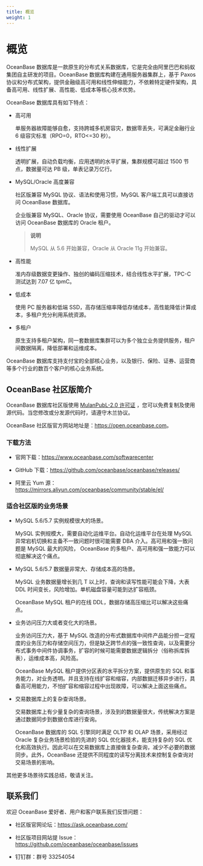 ```yaml
---
title: 概览
weight: 1
---
```

# 概览

OceanBase 数据库是一款原生的分布式关系数据库，它是完全由阿里巴巴和蚂蚁集团自主研发的项目。OceanBase 数据库构建在通用服务器集群上，基于 Paxos 协议和分布式架构，提供金融级高可用和线性伸缩能力，不依赖特定硬件架构，具备高可用、线性扩展、高性能、低成本等核心技术优势。

OceanBase 数据库具有如下特点：

- 高可用
  
  单服务器故障能够自愈，支持跨城多机房容灾，数据零丢失，可满足金融行业 6 级容灾标准（RPO=0，RTO<=30 秒）。

- 线性扩展
  
  透明扩展，自动负载均衡，应用透明的水平扩展，集群规模可超过 1500 节点，数据量可达 PB 级，单表记录万亿行。

- MySQL/Oracle 高度兼容
  
  社区版兼容 MySQL 协议、语法和使用习惯，MySQL 客户端工具可以直接访问 OceanBase 数据库。
  
  企业版兼容 MySQL、Oracle 协议，需要使用 OceanBase 自己的驱动才可以访问 OceanBase 数据库的 Oracle 租户。

  > **说明**
  >
  > MySQL 从 5.6 开始兼容，Oracle 从 Oracle 11g 开始兼容。

- 高性能
  
  准内存级数据变更操作、独创的编码压缩技术，结合线性水平扩展，TPC-C 测试达到 7.07 亿 tpmC。

- 低成本
  
  使用 PC 服务器和低端 SSD，高存储压缩率降低存储成本，高性能降低计算成本，多租户充分利用系统资源。

- 多租户
  
  原生支持多租户架构，同一套数据库集群可以为多个独立业务提供服务，租户间数据隔离，降低部署和运维成本。

OceanBase 数据库支持支付宝的全部核心业务，以及银行、保险、证券、运营商等多个行业的数百个客户的核心业务系统。

## OceanBase 社区版简介

OceanBase 数据库社区版使用 [MulanPubL-2.0 许可证](http://license.coscl.org.cn/MulanPubL-2.0) ，您可以免费复制及使用源代码。当您修改或分发源代码时，请遵守木兰协议。

OceanBase 社区版官方网站地址是：<https://open.oceanbase.com>。

### 下载方法

- 官网下载：<https://www.oceanbase.com/softwarecenter>

- GitHub 下载：<https://github.com/oceanbase/oceanbase/releases/>

- 阿里云 Yum 源：<https://mirrors.aliyun.com/oceanbase/community/stable/el/>

### 适合社区版的业务场景

- MySQL 5.6/5.7 实例规模很大的场景。

  MySQL 实例规模大，需要自动化运维平台。自动化运维平台在处理 MySQL 异常宕机切换和主备不一致问题时很可能需要 DBA 介入。高可用和强一致问题是 MySQL 最大的风险， OceanBase 的多租户、高可用和强一致能力可以彻底解决这个痛点。
  
- MySQL 5.6/5.7 数据量非常大、存储成本高的场景。

  MySQL 业务数据量增长到几 T 以上时，查询和读写性能可能会下降，大表 DDL 时间变长，风险增加。单机磁盘容量可能到达扩容瓶颈。

  OceanBase MySQL 租户的在线 DDL，数据存储高压缩比可以解决这些痛点。
  
- 业务访问压力大或者变化大的场景。

  业务访问压力大，基于 MySQL 改造的分布式数据库中间件产品能分担一定程度的业务压力和存储空间压力，但是缺乏跨节点的强一致性查询，以及需要分布式事务中间件协调事务，扩容的时候可能需要数据逻辑拆分（俗称拆库拆表），运维成本高，风险高。

  OceanBase MySQL 租户提供分区表的水平拆分方案，提供原生的 SQL 和事务能力，对业务透明。并且支持在线扩容和缩容，内部数据迁移异步进行，具备高可用能力，不怕扩容和缩容过程中出现故障，可以解决上面这些痛点。

- 交易数据库上的复杂查询场景。

  交易数据库上有少量复杂的查询场景，涉及到的数据量很大，传统解决方案是通过数据同步到数据仓库进行查询。

  OceanBase 数据库的 SQL 引擎同时满足 OLTP 和 OLAP 场景，采用经过 Oracle 复杂业务场景检验的先进的 SQL 优化器技术，能支持复杂的 SQL 优化和高效执行。因此可以在交易数据库上直接做复杂查询，减少不必要的数据同步。此外，OceanBase 还提供不同程度的读写分离技术来控制复杂查询对交易场景的影响。
  
其他更多场景待实践总结，敬请关注。

## 联系我们

欢迎 OceanBase 爱好者、用户和客户联系我们反馈问题：

- 社区版官网论坛：<https://ask.oceanbase.com/>

- 社区版项目网站提 Issue：<https://github.com/oceanbase/oceanbase/issues>

- 钉钉群：群号 33254054
